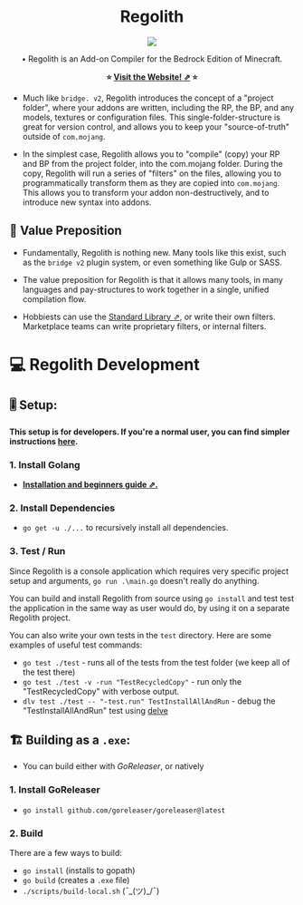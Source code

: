 <h1 align="center">Regolith</h1>

<p align="center">
<img src="https://user-images.githubusercontent.com/61835816/142045400-5b2ef154-6fb8-4055-b562-45a27bee02c0.png"></img>
</p>

<p align="center">
 • Regolith is an Add-on Compiler for the Bedrock Edition of Minecraft.
</p>
  
<p align="center">
<b>⭐ <a href="https://bedrock-oss.github.io/regolith/">Visit the Website! ⇗</a> ⭐</b>
</p>

- Much like `bridge. v2`, Regolith introduces the concept of a "project folder", where your addons are written, including the RP, the BP, and any models, textures or configuration files. This single-folder-structure is great for version control, and allows you to keep  your "source-of-truth" outside of `com.mojang`.

- In the simplest case, Regolith allows you to "compile" (copy) your RP and BP from the project folder, into the com.mojang folder. During the copy, Regolith will run a series of "filters" on the files, allowing you to programmatically transform them as they are copied into `com.mojang`. This allows you to transform your addon non-destructively, and to introduce new syntax into addons.

## 🎫 Value Preposition 

- Fundamentally, Regolith is nothing new. Many tools like this exist, such as the `bridge v2` plugin system, or even something like Gulp or SASS. 

- The value preposition for Regolith is that it allows many tools, in many languages and pay-structures to work together in a single, unified compilation flow. 

- Hobbiests can use the [Standard Library ⇗](https://github.com/Bedrock-OSS/regolith-filters), or write their own filters. Marketplace teams can write proprietary filters, or internal filters.


# 💻 Regolith Development

## 🎚 Setup:

**This setup is for developers. If you're a normal user, you can find simpler
instructions
[here](https://bedrock-oss.github.io/regolith/docs/installing).**

### 1. Install Golang

- **[Installation and beginners guide ⇗.](https://golang.org/doc/tutorial/getting-started)**

### 2. Install Dependencies

- `go get -u ./...` to recursively install all dependencies.

### 3. Test / Run

Since Regolith is a console application which requires very specific
project setup and arguments, `go run .\main.go` doesn't really do anything.

You can build and install Regolith from source using `go install` and
test test the application in the same way as user would do, by using
it on a separate Regolith project.

You can also write your own tests in the `test` directory. Here are some examples
of useful test commands:

- `go test ./test` - runs all of the tests from the test folder (we keep all of the test there)
- `go test ./test -v -run "TestRecycledCopy"` - run only the "TestRecycledCopy"
  with verbose output.
- `dlv test ./test -- "-test.run" TestInstallAllAndRun` - debug the "TestInstallAllAndRun"
  test using [delve](https://github.com/go-delve/delve)

## 🏗 Building as a `.exe`:

- You can build either with *GoReleaser*, or natively

### 1. Install GoReleaser

- `go install github.com/goreleaser/goreleaser@latest`

### 2. Build

There are a few ways to build:
 - `go install` (installs to gopath)
  - `go build` (creates a `.exe` file)
 - `./scripts/build-local.sh` (¯\_(ツ)_/¯) 
